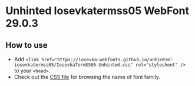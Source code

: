 # Unhinted Iosevkatermss05 WebFont 29.0.3

## How to use

- Add `<link href="https://iosevka-webfonts.github.io/unhinted-iosevkatermss05/IosevkaTermSS05-Unhinted.css" rel="stylesheet" />` to your `<head>`.
- Check out the [CSS file](./IosevkaTermSS05-Unhinted.css) for browsing the name of font family.
